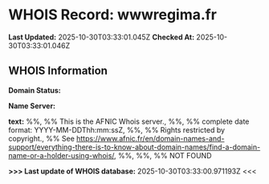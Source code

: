# WHOIS Record: wwwregima.fr

**Last Updated:** 2025-10-30T03:33:01.045Z
**Checked At:** 2025-10-30T03:33:01.046Z

## WHOIS Information

**Domain Status:** 

**Name Server:** 

**text:** %%, %% This is the AFNIC Whois server., %%, %% complete date format: YYYY-MM-DDThh:mm:ssZ, %%, %% Rights restricted by copyright., %% See https://www.afnic.fr/en/domain-names-and-support/everything-there-is-to-know-about-domain-names/find-a-domain-name-or-a-holder-using-whois/, %%, %%, %% NOT FOUND

**>>> Last update of WHOIS database:** 2025-10-30T03:33:00.971193Z <<<

